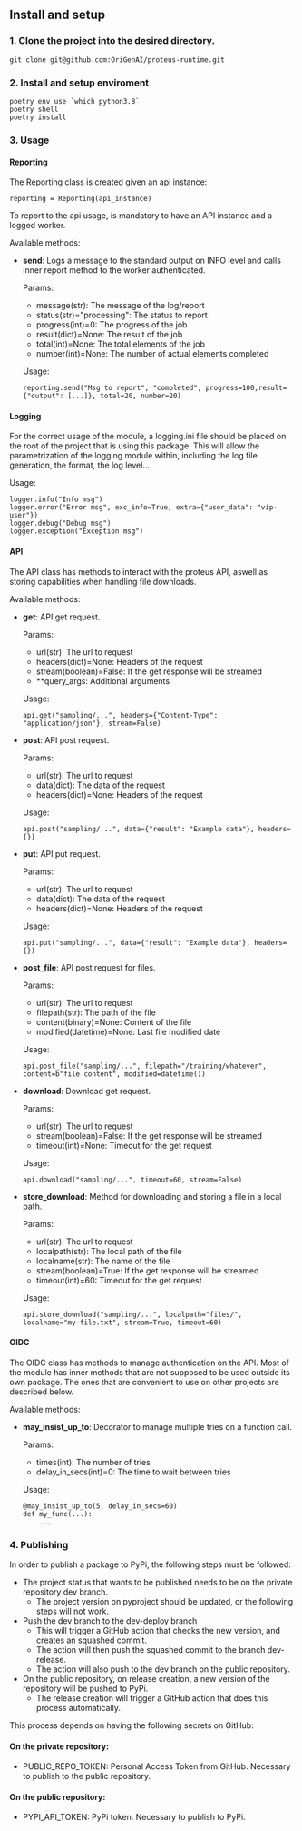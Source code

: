 ## Install and setup

### 1. Clone the project into the desired directory.

```
git clone git@github.com:OriGenAI/proteus-runtime.git
```


### 2. Install and setup enviroment

```
poetry env use `which python3.8`
poetry shell
poetry install
```

### 3. Usage

#### Reporting

The Reporting class is created given an api instance:

```
reporting = Reporting(api_instance)
```

To report to the api usage, is mandatory to have an API instance and a logged worker.

Available methods:

- __send__:
    Logs a message to the standard output on INFO level and calls inner report method to the worker authenticated.

    Params:
    - message(str): The message of the log/report
    - status(str)="processing": The status to report
    - progress(int)=0: The progress of the job
    - result(dict)=None: The result of the job
    - total(int)=None: The total elements of the job
    - number(int)=None: The number of actual elements completed

    Usage:
    ```
    reporting.send("Msg to report", "completed", progress=100,result={"output": [...]}, total=20, number=20)
    ```

#### Logging

For the correct usage of the module, a logging.ini file should be placed on the root of the project that is using this package. This will allow the parametrization of the logging module within, including the log file generation, the format, the log level...

Usage:
```
logger.info("Info msg")   
logger.error("Error msg", exc_info=True, extra={"user_data": "vip-user"})
logger.debug("Debug msg")
logger.exception("Exception msg")
```

#### API

The API class has methods to interact with the proteus API, aswell as storing capabilities when handling file downloads.

Available methods:

- __get__:
    API get request.

    Params:
    - url(str): The url to request
    - headers(dict)=None: Headers of the request
    - stream(boolean)=False: If the get response will be streamed
    - **query_args: Additional arguments

    Usage:
    ```
    api.get("sampling/...", headers={"Content-Type": "application/json"}, stream=False)
    ```

- __post__:
    API post request.

    Params:
    - url(str): The url to request
    - data(dict): The data of the request
    - headers(dict)=None: Headers of the request

    Usage:
    ```
    api.post("sampling/...", data={"result": "Example data"}, headers={})
    ```

- __put__:
    API put request.

    Params:
    - url(str): The url to request
    - data(dict): The data of the request
    - headers(dict)=None: Headers of the request

    Usage:
    ```
    api.put("sampling/...", data={"result": "Example data"}, headers={})
    ```

- __post_file__:
    API post request for files.

    Params:
    - url(str): The url to request
    - filepath(str): The path of the file
    - content(binary)=None: Content of the file
    - modified(datetime)=None: Last file modified date

    Usage:
    ```
    api.post_file("sampling/...", filepath="/training/whatever", content=b"file content", modified=datetime())
    ```

- __download__:
    Download get request.

    Params:
    - url(str): The url to request
    - stream(boolean)=False: If the get response will be streamed
    - timeout(int)=None: Timeout for the get request

    Usage:
    ```
    api.download("sampling/...", timeout=60, stream=False)
    ```

- __store_download__:
    Method for downloading and storing a file in a local path.

    Params:
    - url(str): The url to request
    - localpath(str): The local path of the file
    - localname(str): The name of the file
    - stream(boolean)=True: If the get response will be streamed
    - timeout(int)=60: Timeout for the get request

    Usage:
    ```
    api.store_download("sampling/...", localpath="files/", localname="my-file.txt", stream=True, timeout=60)
    ```

#### OIDC

The OIDC class has methods to manage authentication on the API. Most of the module has inner methods that are not supposed to be used outside its own package. The ones that are convenient to use on other projects are described below.

Available methods:

- __may_insist_up_to__:
    Decorator to manage multiple tries on a function call.

    Params:
    - times(int): The number of tries
    - delay_in_secs(int)=0: The time to wait between tries

    Usage:
    ```
    @may_insist_up_to(5, delay_in_secs=60)
    def my_func(...):
        ...
    ```

### 4. Publishing

In order to publish a package to PyPi, the following steps must be followed:

- The project status that wants to be published needs to be on the private repository dev branch.
    - The project version on pyproject should be updated, or the following steps will not work.
- Push the dev branch to the dev-deploy branch
    - This will trigger a GitHub action that checks the new version, and creates an squashed commit.
    - The action will then push the squashed commit to the branch dev-release.
    - The action will also push to the dev branch on the public repository.
- On the public repository, on release creation, a new version of the repository will be pushed to PyPi.
    - The release creation will trigger a GitHub action that does this process automatically.

This process depends on having the following secrets on GitHub:
#### On the private repository:
- PUBLIC_REPO_TOKEN: Personal Access Token from GitHub. Necessary to publish to the public repository.
#### On the public repository:
- PYPI_API_TOKEN: PyPi token. Necessary to publish to PyPi.